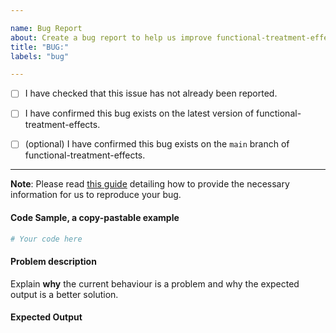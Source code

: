 ```yaml
---

name: Bug Report
about: Create a bug report to help us improve functional-treatment-effects
title: "BUG:"
labels: "bug"

---
```


- [ ] I have checked that this issue has not already been reported.

- [ ] I have confirmed this bug exists on the latest version of
  functional-treatment-effects.

- [ ] (optional) I have confirmed this bug exists on the `main` branch of
  functional-treatment-effects.

---

**Note**: Please read [this
guide](https://matthewrocklin.com/blog/work/2018/02/28/minimal-bug-reports) detailing
how to provide the necessary information for us to reproduce your bug.

#### Code Sample, a copy-pastable example

```python
# Your code here
```

#### Problem description

Explain **why** the current behaviour is a problem and why the expected output is a
better solution.

#### Expected Output
